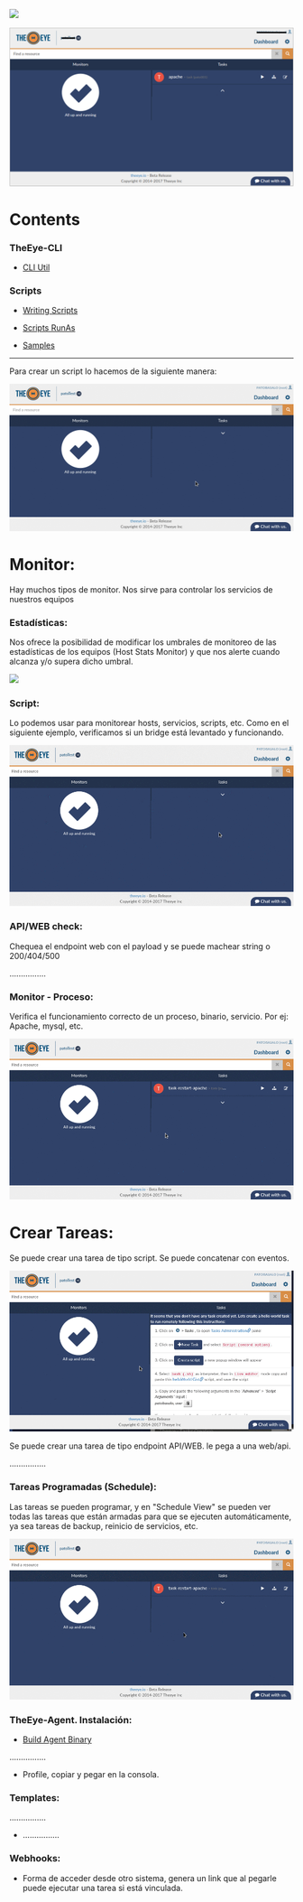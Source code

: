 [![](https://theeye.io/landpage/images/logo.png)](https://theeye.io)

![](https://github.com/patobas/docs/blob/master/eye.png)

# Contents

### TheEye-CLI

+ [CLI Util](https://github.com/theeye-io-team/theeye-docs/tree/master/cli)

### Scripts

+ [Writing Scripts](https://github.com/theeye-io-team/theeye-docs/tree/master/scripts/write.md)

+ [Scripts RunAs](https://github.com/theeye-io-team/theeye-docs/tree/master/scripts/runas.md)

+ [Samples](https://github.com/theeye-io-team/theeye-docs/tree/master/scripts)

----

Para crear un script lo hacemos de la siguiente manera: 

![](https://github.com/patobas/docs/blob/master/script.gif)


# Monitor:

Hay muchos tipos de monitor.
Nos sirve para controlar los servicios de nuestros equipos


### Estadísticas:

Nos ofrece la posibilidad de modificar los umbrales de monitoreo de 
las estadísticas de los equipos (Host Stats Monitor) y que nos alerte cuando alcanza 
y/o supera dicho umbral.

![](https://github.com/patobas/docs/blob/master/monitor_stats.gif)

### Script:

Lo podemos usar para monitorear hosts, servicios, scripts, etc. 
Como en el siguiente ejemplo, verificamos si un bridge está levantado y funcionando.


![](https://github.com/patobas/docs/blob/master/monitor_script.gif)


### API/WEB check:

Chequea el endpoint web con el payload y se puede machear string o 200/404/500


................

### Monitor - Proceso:

Verifica el funcionamiento correcto de un proceso, binario, servicio. Por ej: Apache, mysql, etc.

![](https://github.com/patobas/docs/blob/master/monitor_process.gif)

# Crear Tareas:

Se puede crear una tarea de tipo script. Se puede concatenar con eventos.

![](https://github.com/patobas/docs/blob/master/task-script.gif)

Se puede crear una tarea de tipo endpoint API/WEB. le pega a una web/api.

................

### Tareas Programadas (Schedule):

Las tareas se pueden programar, y en "Schedule View" se pueden ver todas las tareas que están armadas
para que se ejecuten automáticamente, ya sea tareas de backup, reinicio de servicios, etc.

![](https://github.com/patobas/docs/blob/master/schedule.gif)


### TheEye-Agent. Instalación:

+ [Build Agent Binary](https://github.com/theeye-io-team/theeye-docs/tree/master/agent/binary_build.md)




................

+ Profile, copiar y pegar en la consola.

### Templates:

................

+ ................

### Webhooks:
+ Forma de acceder desde otro sistema, genera un link que al pegarle puede ejecutar una tarea si está vinculada.
